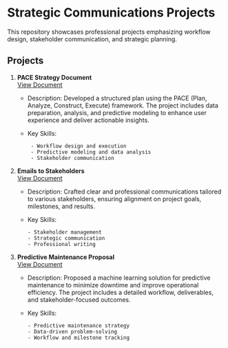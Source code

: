 # Strategic Communications Projects
This repository showcases professional projects emphasizing workflow design, stakeholder communication, and strategic planning.

## Projects
1. **PACE Strategy Document**  
   [View Document](./PACE_Strategy_Document.pdf)
   
   - Description: Developed a structured plan using the PACE (Plan, Analyze, Construct, Execute) framework. The project includes data preparation, analysis, and predictive modeling to enhance user experience and deliver actionable insights.

   - Key Skills:

          - Workflow design and execution
          - Predictive modeling and data analysis
          - Stakeholder communication

3. **Emails to Stakeholders**  
   [View Document](./Stakeholder_Emails.pdf)
   
    - Description: Crafted clear and professional communications tailored to various stakeholders, ensuring alignment on project goals, milestones, and results.

    -  Key Skills:

           - Stakeholder management
           - Strategic communication
           - Professional writing

5. **Predictive Maintenance Proposal**  
   [View Document](./Maintenance_Proposal.pdf)
   
     - Description: Proposed a machine learning solution for predictive maintenance to minimize downtime and improve operational efficiency. The project includes a detailed workflow, deliverables, and stakeholder-focused outcomes.

     - Key Skills:

           - Predictive maintenance strategy
           - Data-driven problem-solving
           - Workflow and milestone tracking
